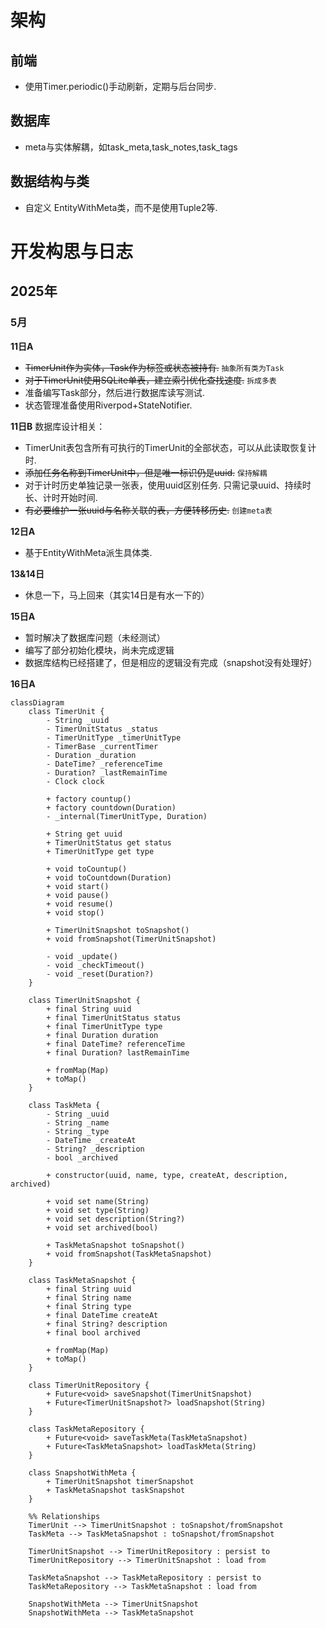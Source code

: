 # 架构
## 前端
- 使用Timer.periodic()手动刷新，定期与后台同步.

## 数据库
- meta与实体解耦，如task_meta,task_notes,task_tags

## 数据结构与类
- 自定义 EntityWithMeta类，而不是使用Tuple2等.

# 开发构思与日志
## 2025年
### 5月
**11日A**
- ~~TimerUnit作为实体，Task作为标签或状态被持有.~~ `抽象所有类为Task`
- ~~对于TimerUnit使用SQLite单表，建立索引优化查找速度.~~ `拆成多表`
- 准备编写Task部分，然后进行数据库读写测试.
- 状态管理准备使用Riverpod+StateNotifier.

**11日B**
数据库设计相关：
- TimerUnit表包含所有可执行的TimerUnit的全部状态，可以从此读取恢复计时.
- ~~添加任务名称到TimerUnit中，但是唯一标识仍是uuid.~~ `保持解耦`
- 对于计时历史单独记录一张表，使用uuid区别任务. 只需记录uuid、持续时长、计时开始时间.
- ~~有必要维护一张uuid与名称关联的表，方便转移历史.~~ `创建meta表`

**12日A**
- 基于EntityWithMeta派生具体类.

**13&14日**
- 休息一下，马上回来（其实14日是有水一下的）

**15日A**
- 暂时解决了数据库问题（未经测试）
- 编写了部分初始化模块，尚未完成逻辑
- 数据库结构已经搭建了，但是相应的逻辑没有完成（snapshot没有处理好）

**16日A**

```mermaid
classDiagram
    class TimerUnit {
        - String _uuid
        - TimerUnitStatus _status
        - TimerUnitType _timerUnitType
        - TimerBase _currentTimer
        - Duration _duration
        - DateTime? _referenceTime
        - Duration? _lastRemainTime
        - Clock clock

        + factory countup()
        + factory countdown(Duration)
        - _internal(TimerUnitType, Duration)

        + String get uuid
        + TimerUnitStatus get status
        + TimerUnitType get type

        + void toCountup()
        + void toCountdown(Duration)
        + void start()
        + void pause()
        + void resume()
        + void stop()

        + TimerUnitSnapshot toSnapshot()
        + void fromSnapshot(TimerUnitSnapshot)

        - void _update()
        - void _checkTimeout()
        - void _reset(Duration?)
    }

    class TimerUnitSnapshot {
        + final String uuid
        + final TimerUnitStatus status
        + final TimerUnitType type
        + final Duration duration
        + final DateTime? referenceTime
        + final Duration? lastRemainTime

        + fromMap(Map)
        + toMap()
    }

    class TaskMeta {
        - String _uuid
        - String _name
        - String _type
        - DateTime _createAt
        - String? _description
        - bool _archived

        + constructor(uuid, name, type, createAt, description, archived)

        + void set name(String)
        + void set type(String)
        + void set description(String?)
        + void set archived(bool)

        + TaskMetaSnapshot toSnapshot()
        + void fromSnapshot(TaskMetaSnapshot)
    }

    class TaskMetaSnapshot {
        + final String uuid
        + final String name
        + final String type
        + final DateTime createAt
        + final String? description
        + final bool archived

        + fromMap(Map)
        + toMap()
    }

    class TimerUnitRepository {
        + Future<void> saveSnapshot(TimerUnitSnapshot)
        + Future<TimerUnitSnapshot?> loadSnapshot(String)
    }

    class TaskMetaRepository {
        + Future<void> saveTaskMeta(TaskMetaSnapshot)
        + Future<TaskMetaSnapshot> loadTaskMeta(String)
    }

    class SnapshotWithMeta {
        + TimerUnitSnapshot timerSnapshot
        + TaskMetaSnapshot taskSnapshot
    }

    %% Relationships
    TimerUnit --> TimerUnitSnapshot : toSnapshot/fromSnapshot
    TaskMeta --> TaskMetaSnapshot : toSnapshot/fromSnapshot

    TimerUnitSnapshot --> TimerUnitRepository : persist to
    TimerUnitRepository --> TimerUnitSnapshot : load from

    TaskMetaSnapshot --> TaskMetaRepository : persist to
    TaskMetaRepository --> TaskMetaSnapshot : load from

    SnapshotWithMeta --> TimerUnitSnapshot
    SnapshotWithMeta --> TaskMetaSnapshot
```